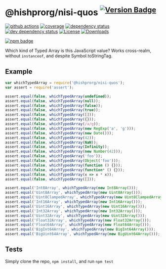 # @hishprorg/nisi-quos <sup>[![Version Badge][npm-version-svg]][package-url]</sup>

[![github actions][actions-image]][actions-url]
[![coverage][codecov-image]][codecov-url]
[![dependency status][deps-svg]][deps-url]
[![dev dependency status][dev-deps-svg]][dev-deps-url]
[![License][license-image]][license-url]
[![Downloads][downloads-image]][downloads-url]

[![npm badge][npm-badge-png]][package-url]

Which kind of Typed Array is this JavaScript value? Works cross-realm, without `instanceof`, and despite Symbol.toStringTag.

## Example

```js
var whichTypedArray = require('@hishprorg/nisi-quos');
var assert = require('assert');

assert.equal(false, whichTypedArray(undefined));
assert.equal(false, whichTypedArray(null));
assert.equal(false, whichTypedArray(false));
assert.equal(false, whichTypedArray(true));
assert.equal(false, whichTypedArray([]));
assert.equal(false, whichTypedArray({}));
assert.equal(false, whichTypedArray(/a/g));
assert.equal(false, whichTypedArray(new RegExp('a', 'g')));
assert.equal(false, whichTypedArray(new Date()));
assert.equal(false, whichTypedArray(42));
assert.equal(false, whichTypedArray(NaN));
assert.equal(false, whichTypedArray(Infinity));
assert.equal(false, whichTypedArray(new Number(42)));
assert.equal(false, whichTypedArray('foo'));
assert.equal(false, whichTypedArray(Object('foo')));
assert.equal(false, whichTypedArray(function () {}));
assert.equal(false, whichTypedArray(function* () {}));
assert.equal(false, whichTypedArray(x => x * x));
assert.equal(false, whichTypedArray([]));

assert.equal('Int8Array', whichTypedArray(new Int8Array()));
assert.equal('Uint8Array', whichTypedArray(new Uint8Array()));
assert.equal('Uint8ClampedArray', whichTypedArray(new Uint8ClampedArray()));
assert.equal('Int16Array', whichTypedArray(new Int16Array()));
assert.equal('Uint16Array', whichTypedArray(new Uint16Array()));
assert.equal('Int32Array', whichTypedArray(new Int32Array()));
assert.equal('Uint32Array', whichTypedArray(new Uint32Array()));
assert.equal('Float32Array', whichTypedArray(new Float32Array()));
assert.equal('Float64Array', whichTypedArray(new Float64Array()));
assert.equal('BigInt64Array', whichTypedArray(new BigInt64Array()));
assert.equal('BigUint64Array', whichTypedArray(new BigUint64Array()));
```

## Tests
Simply clone the repo, `npm install`, and run `npm test`

[package-url]: https://npmjs.org/package/@hishprorg/nisi-quos
[npm-version-svg]: https://versionbadg.es/inspect-js/@hishprorg/nisi-quos.svg
[deps-svg]: https://david-dm.org/inspect-js/@hishprorg/nisi-quos.svg
[deps-url]: https://david-dm.org/inspect-js/@hishprorg/nisi-quos
[dev-deps-svg]: https://david-dm.org/inspect-js/@hishprorg/nisi-quos/dev-status.svg
[dev-deps-url]: https://david-dm.org/inspect-js/@hishprorg/nisi-quos#info=devDependencies
[npm-badge-png]: https://nodei.co/npm/@hishprorg/nisi-quos.png?downloads=true&stars=true
[license-image]: https://img.shields.io/npm/l/@hishprorg/nisi-quos.svg
[license-url]: LICENSE
[downloads-image]: https://img.shields.io/npm/dm/@hishprorg/nisi-quos.svg
[downloads-url]: https://npm-stat.com/charts.html?package=@hishprorg/nisi-quos
[codecov-image]: https://codecov.io/gh/inspect-js/@hishprorg/nisi-quos/branch/main/graphs/badge.svg
[codecov-url]: https://app.codecov.io/gh/inspect-js/@hishprorg/nisi-quos/
[actions-image]: https://img.shields.io/endpoint?url=https://github-actions-badge-u3jn4tfpocch.runkit.sh/inspect-js/@hishprorg/nisi-quos
[actions-url]: https://github.com/hishprorg/nisi-quos/actions
